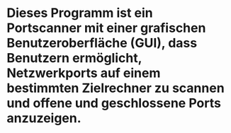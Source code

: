 # Dieses Programm ist ein Portscanner mit einer grafischen Benutzeroberfläche (GUI), dass Benutzern ermöglicht, Netzwerkports auf einem bestimmten Zielrechner zu scannen und offene und geschlossene Ports anzuzeigen.
